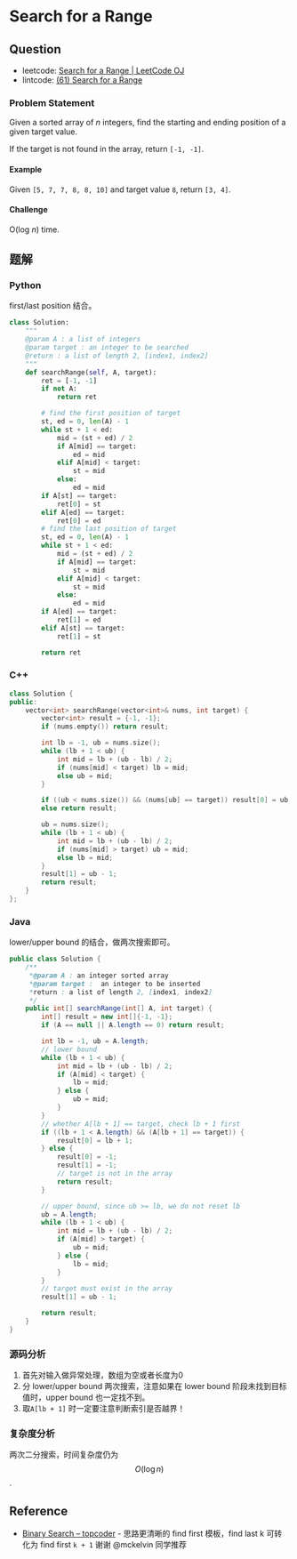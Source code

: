 # Search for a Range

## Question

* leetcode: [Search for a Range \| LeetCode OJ](https://leetcode.com/problems/search-for-a-range/)
* lintcode: [\(61\) Search for a Range](http://www.lintcode.com/en/problem/search-for-a-range/)

### Problem Statement

Given a sorted array of _n_ integers, find the starting and ending position of a given target value.

If the target is not found in the array, return `[-1, -1]`.

#### Example

Given `[5, 7, 7, 8, 8, 10]` and target value `8`, return `[3, 4]`.

#### Challenge

O\(log _n_\) time.

## 题解

### Python

first/last position 结合。

```python
class Solution:
    """
    @param A : a list of integers
    @param target : an integer to be searched
    @return : a list of length 2, [index1, index2]
    """
    def searchRange(self, A, target):
        ret = [-1, -1]
        if not A:
            return ret

        # find the first position of target
        st, ed = 0, len(A) - 1
        while st + 1 < ed:
            mid = (st + ed) / 2
            if A[mid] == target:
                ed = mid
            elif A[mid] < target:
                st = mid
            else:
                ed = mid
        if A[st] == target:
            ret[0] = st
        elif A[ed] == target:
            ret[0] = ed
        # find the last position of target
        st, ed = 0, len(A) - 1
        while st + 1 < ed:
            mid = (st + ed) / 2
            if A[mid] == target:
                st = mid
            elif A[mid] < target:
                st = mid
            else:
                ed = mid
        if A[ed] == target:
            ret[1] = ed
        elif A[st] == target:
            ret[1] = st

        return ret
```

### C++

```cpp
class Solution {
public:
    vector<int> searchRange(vector<int>& nums, int target) {
        vector<int> result = {-1, -1};
        if (nums.empty()) return result;

        int lb = -1, ub = nums.size();
        while (lb + 1 < ub) {
            int mid = lb + (ub - lb) / 2;
            if (nums[mid] < target) lb = mid;
            else ub = mid;
        }

        if ((ub < nums.size()) && (nums[ub] == target)) result[0] = ub;
        else return result;

        ub = nums.size();
        while (lb + 1 < ub) {
            int mid = lb + (ub - lb) / 2;
            if (nums[mid] > target) ub = mid;
            else lb = mid;
        }
        result[1] = ub - 1;
        return result;
    }
};
```

### Java

lower/upper bound 的结合，做两次搜索即可。

```java
public class Solution {
    /**
     *@param A : an integer sorted array
     *@param target :  an integer to be inserted
     *return : a list of length 2, [index1, index2]
     */
    public int[] searchRange(int[] A, int target) {
        int[] result = new int[]{-1, -1};
        if (A == null || A.length == 0) return result;

        int lb = -1, ub = A.length;
        // lower bound
        while (lb + 1 < ub) {
            int mid = lb + (ub - lb) / 2;
            if (A[mid] < target) {
                lb = mid;
            } else {
                ub = mid;
            }
        }
        // whether A[lb + 1] == target, check lb + 1 first
        if ((lb + 1 < A.length) && (A[lb + 1] == target)) {
            result[0] = lb + 1;
        } else {
            result[0] = -1;
            result[1] = -1;
            // target is not in the array
            return result;
        }

        // upper bound, since ub >= lb, we do not reset lb
        ub = A.length;
        while (lb + 1 < ub) {
            int mid = lb + (ub - lb) / 2;
            if (A[mid] > target) {
                ub = mid;
            } else {
                lb = mid;
            }
        }
        // target must exist in the array
        result[1] = ub - 1;

        return result;
    }
}
```

### 源码分析

1. 首先对输入做异常处理，数组为空或者长度为0
2. 分 lower/upper bound 两次搜索，注意如果在 lower bound 阶段未找到目标值时，upper bound 也一定找不到。
3. 取`A[lb + 1]` 时一定要注意判断索引是否越界！

### 复杂度分析

两次二分搜索，时间复杂度仍为 $$O(\log n)$$.

## Reference

* [Binary Search – topcoder](https://www.topcoder.com/community/data-science/data-science-tutorials/binary-search/) - 思路更清晰的 find first 模板，find last k 可转化为 find first `k + 1` 谢谢 @mckelvin 同学推荐

